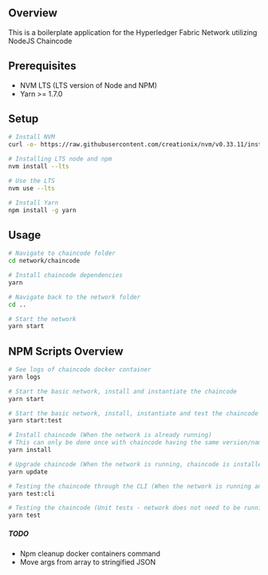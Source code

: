 ## Overview

This is a boilerplate application for the Hyperledger Fabric Network utilizing NodeJS Chaincode

## Prerequisites
- NVM LTS (LTS version of Node and NPM)
- Yarn >= 1.7.0

## Setup
```bash
# Install NVM
curl -o- https://raw.githubusercontent.com/creationix/nvm/v0.33.11/install.sh | bash

# Installing LTS node and npm
nvm install --lts

# Use the LTS
nvm use --lts

# Install Yarn
npm install -g yarn
```

## Usage
```bash
# Navigate to chaincode folder
cd network/chaincode

# Install chaincode dependencies
yarn

# Navigate back to the network folder
cd ..

# Start the network
yarn start

```



## NPM Scripts Overview
```bash
# See logs of chaincode docker container
yarn logs

# Start the basic network, install and instantiate the chaincode
yarn start

# Start the basic network, install, instantiate and test the chaincode through CLI (Tests need to be written for each chaincode function)
yarn start:test

# Install chaincode (When the network is already running)
# This can only be done once with chaincode having the same version/name
yarn install

# Upgrade chaincode (When the network is running, chaincode is installed, but you've changed some code)
yarn update

# Testing the chaincode through the CLI (When the network is running and chaincode is deployed. Tests need to be custom written)
yarn test:cli

# Testing the chaincode (Unit tests - network does not need to be running)
yarn test
```


##### TODO 
- Npm cleanup docker containers command
- Move args from array to stringified JSON

